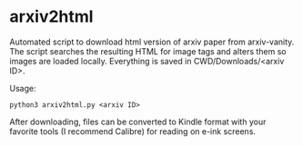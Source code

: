 # arxiv2html

Automated script to download html version of arxiv paper from arxiv-vanity. The script searches the resulting HTML for image tags and alters them so images are loaded locally. Everything is saved in CWD/Downloads/<arxiv ID\>.


Usage:

`python3 arxiv2html.py <arxiv ID>`

After downloading, files can be converted to Kindle format with your favorite  tools (I recommend Calibre) for reading on e-ink screens.